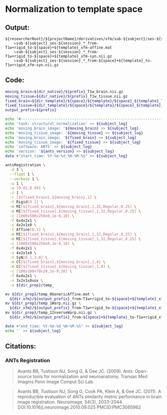 # Normalization to template space
## Output:
```
${researcherRoot}/${projectName}/derivatives/xfm/sub-${subject}/ses-${session}/
    ∟sub-${subject}_ses-${session}_*_from-T1w+rigid_to-${space}+${template}_xfm-affine.mat
    ∟sub-${subject}_ses-${session}_*_from-T1w+rigid_to-${space}+${template}_xfm-syn.nii.gz
    ∟sub-${subject}_ses-${session}_*_from-${space}+${template}_to-T1w+rigid_xfm-syn.nii.gz
```
## Code:
```bash
moving_brain=${dir_native}/${prefix}_T1w_brain.nii.gz
moving_tissue=${dir_native}/${prefix}_T1w_tissue.nii.gz
fixed_brain=${dir_template}/${space}/${template}/${space}_${template}_T1w_brain.nii.gz
fixed_tissue=${dir_template}/${space}/${template}/${space}_${template}_T1w_tissue.nii.gz
output_prefix=${prefix}

echo '#--------------------------------------------------------------------------------' >> ${subject_log}
echo 'task: structural_normalization' >> ${subject_log}
echo 'moving_brain_image: '${moving_brain} >> ${subject_log}
echo 'moving_tissue_image: '${moving_tissue} >> ${subject_log}
echo 'moving_brain_image: '${fixed_brain} >> ${subject_log}
echo 'moving_tissue_image: '${fixed_tissue} >> ${subject_log}
echo 'software: ANTS' >> ${subject_log}
echo 'version: '${ants_version} >> ${subject_log}
date +"start_time: %Y-%m-%d_%H-%M-%S" >> ${subject_log}

antsRegistration \
  -d 3 \
  --float 1 \
  --verbose 1 \
  -u 1 \
  -w [0.01,0.99] \
  -z 1 \
  -r [${fixed_brain},${moving_brain},1] \
  -t Rigid[0.1] \
  -m MI[${fixed_brain},${moving_brain},1,32,Regular,0.25] \
  -m MI[${fixed_tissue},${moving_tissue},1,32,Regular,0.25] \
  -c [1000x500x250x0,1e-6,10] \
  -f 6x4x2x1 \
  -s 4x2x1x0 \
  -t Affine[0.1] \
  -m MI[${fixed_brain},${moving_brain},1,32,Regular,0.25] \
  -m MI[${fixed_tissue},${moving_tissue},1,32,Regular,0.25] \
  -c [1000x500x250x0,1e-6,10] \
  -f 6x4x2x1 \
  -s 4x2x1x0 \
  -t SyN[0.1,3,0] \
  -m CC[${fixed_brain},${moving_brain},1,4] \
  -m CC[${fixed_tissue},${moving_tissue},1,4] \
  -c [100x100x70x20,1e-9,10] \
  -f 6x4x2x1 \
  -s 3x2x1x0vox \
  -o ${dir_prep}/temp_

mv ${dir_prep}/temp_0GenericAffine.mat \
  ${dir_xfm}/${output_prefix}_from-T1w+rigid_to-${space}+${template}_xfm-affine.mat
mv ${dir_prep}/temp_1Warp.nii.gz \
  ${dir_xfm}/${output_prefix}_from-T1w+rigid_to-${space}+${template}_xfm-syn.nii.gz
mv ${dir_prep}/temp_1InverseWarp.nii.gz \
  ${dir_xfm}/${output_prefix}_from-${space}+${template}_to-T1w+rigid_xfm-syn.nii.gz

date +"end_time: %Y-%m-%d_%H-%M-%S" >> ${subject_log}
echo '' >> ${subject_log}
```
## Citations:
### ANTs Registration
>Avants BB, Tustison NJ, Song G, & Gee JC. (2009). Ants: Open-source tools for normalization and neuroanatomy. Transac Med Imagins Penn Image Comput Sci Lab.

>Avants BB, Tustison NJ, Song G, Cook PA, Klein A, & Gee JC. (2011). A reproducible evaluation of ANTs similarity metric performance in brain image registration. Neuroimage, 54(3), 2033-2044. DOI:10.1016/j.neuroimage.2010.09.025 PMCID:PMC3065962
